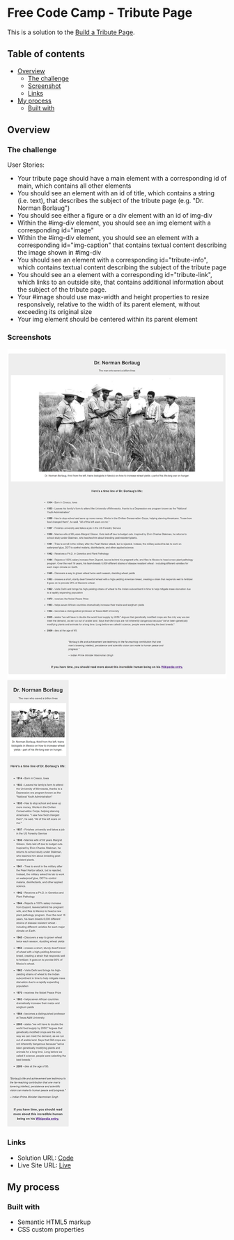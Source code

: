 # Free Code Camp - Tribute Page

This is a solution to the [Build a Tribute Page](https://www.freecodecamp.org/learn/2022/responsive-web-design/build-a-tribute-page-project/build-a-tribute-page).

## Table of contents

- [Overview](#overview)
  - [The challenge](#the-challenge)
  - [Screenshot](#screenshot)
  - [Links](#links)
- [My process](#my-process)
  - [Built with](#built-with)

## Overview

### The challenge

User Stories:

- Your tribute page should have a main element with a corresponding id of main, which contains all other elements
- You should see an element with an id of title, which contains a string (i.e. text), that describes the subject of the tribute page (e.g. "Dr. Norman Borlaug")
- You should see either a figure or a div element with an id of img-div
- Within the #img-div element, you should see an img element with a corresponding id="image"
- Within the #img-div element, you should see an element with a corresponding id="img-caption" that contains textual content describing the image shown in #img-div
- You should see an element with a corresponding id="tribute-info", which contains textual content describing the subject of the tribute page
- You should see an a element with a corresponding id="tribute-link", which links to an outside site, that contains additional information about the subject of the tribute page.
- Your #image should use max-width and height properties to resize responsively, relative to the width of its parent element, without exceeding its original size
- Your img element should be centered within its parent element

### Screenshots

![](./screenshots/desktop.png)
![](./screenshots/mobile.png)

### Links

- Solution URL: [Code](https://github.com/yhertekin/FCC/tree/main/Responsive%20Web%20Design/Tribute%20Page)
- Live Site URL: [Live](https://calm-panda-46d0c8.netlify.app/)

## My process

### Built with

- Semantic HTML5 markup
- CSS custom properties
